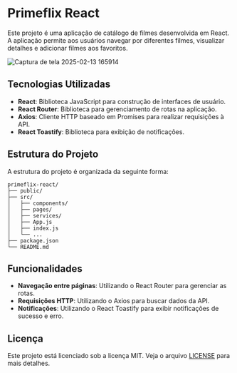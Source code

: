 # Primeflix React

Este projeto é uma aplicação de catálogo de filmes desenvolvida em React. A aplicação permite aos usuários navegar por diferentes filmes, visualizar detalhes e adicionar filmes aos favoritos.

![Captura de tela 2025-02-13 165914](https://github.com/user-attachments/assets/608a10bb-f973-4107-a78d-96260ad4034b)

## Tecnologias Utilizadas

- **React**: Biblioteca JavaScript para construção de interfaces de usuário.
- **React Router**: Biblioteca para gerenciamento de rotas na aplicação.
- **Axios**: Cliente HTTP baseado em Promises para realizar requisições à API.
- **React Toastify**: Biblioteca para exibição de notificações.


## Estrutura do Projeto

A estrutura do projeto é organizada da seguinte forma:

```
primeflix-react/
├── public/
├── src/
│   ├── components/
│   ├── pages/
│   ├── services/
│   ├── App.js
│   ├── index.js
│   └── ...
├── package.json
└── README.md
```

## Funcionalidades

- **Navegação entre páginas**: Utilizando o React Router para gerenciar as rotas.
- **Requisições HTTP**: Utilizando o Axios para buscar dados da API.
- **Notificações**: Utilizando o React Toastify para exibir notificações de sucesso e erro.

## Licença

Este projeto está licenciado sob a licença MIT. Veja o arquivo [LICENSE](LICENSE) para mais detalhes.
